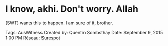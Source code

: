 # I know, akhi. Don't worry. Allah
(SWT) wants this to happen. I
am sure of it, brother.

Tags: AusWitness
Created by: Quentin Sombsthay
Date: September 9, 2015 1:00 PM
Réseau: Surespot